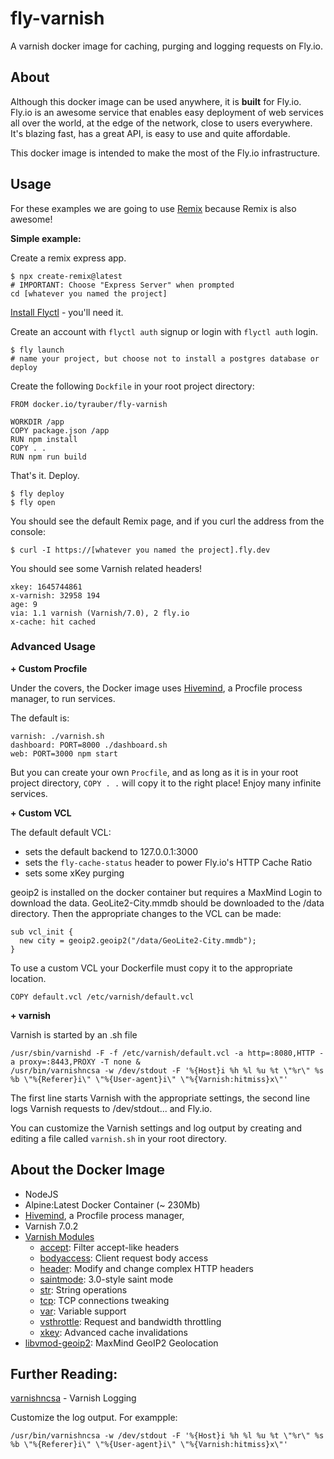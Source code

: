 # fly-varnish
A varnish docker image for caching, purging and logging requests on Fly.io.

## About

Although this docker image can be used anywhere, it is **built** for Fly.io.  Fly.io is an awesome service that enables easy deployment of web services all over the world, at the edge of the network, close to users everywhere.  It's blazing fast, has a great API, is easy to use and quite affordable.

This docker image is intended to make the most of the Fly.io infrastructure.

## Usage

For these examples we are going to use [Remix](https:///remix.run) because Remix is also awesome!

**Simple example:**

Create a remix express app.

```
$ npx create-remix@latest
# IMPORTANT: Choose "Express Server" when prompted
cd [whatever you named the project]

```

[Install Flyctl](https://fly.io/docs/getting-started/installing-flyctl/) - you'll need it.

Create an account with `flyctl auth` signup or login with `flyctl auth` login.

```
$ fly launch
# name your project, but choose not to install a postgres database or deploy

```

Create the following `Dockfile` in your root project directory:

```
FROM docker.io/tyrauber/fly-varnish

WORKDIR /app
COPY package.json /app
RUN npm install
COPY . .
RUN npm run build
```

That's it. Deploy.

```
$ fly deploy
$ fly open
```

You should see the default Remix page, and if you curl the address from the console:

```
$ curl -I https://[whatever you named the project].fly.dev
```

You should see some Varnish related headers!

```
xkey: 1645744861
x-varnish: 32958 194
age: 9
via: 1.1 varnish (Varnish/7.0), 2 fly.io
x-cache: hit cached
```

### Advanced Usage

**+ Custom Procfile**

Under the covers, the Docker image uses [Hivemind](https://github.com/DarthSim/hivemind), a Procfile process manager, to run services.

The default is:
```
varnish: ./varnish.sh
dashboard: PORT=8000 ./dashboard.sh
web: PORT=3000 npm start
```
But you can create your own `Procfile`, and as long as it is in your root project directory, `COPY . .` will copy it to the right place! Enjoy many infinite services.

**+ Custom VCL**

The default default VCL:

- sets the default backend to 127.0.0.1:3000
- sets the `fly-cache-status` header to power Fly.io's HTTP Cache Ratio
- sets some xKey purging

geoip2 is installed on the docker container but requires a MaxMind Login to download the data. GeoLite2-City.mmdb should be downloaded to the /data directory. Then the appropriate changes to the VCL can be made:

```
sub vcl_init {
  new city = geoip2.geoip2("/data/GeoLite2-City.mmdb");
}
```

To use a custom VCL your Dockerfile must copy it to the appropriate location.

```
COPY default.vcl /etc/varnish/default.vcl
```

**+ varnish**

Varnish is started by an .sh file

```
/usr/sbin/varnishd -F -f /etc/varnish/default.vcl -a http=:8080,HTTP -a proxy=:8443,PROXY -T none &
/usr/bin/varnishncsa -w /dev/stdout -F '%{Host}i %h %l %u %t \"%r\" %s %b \"%{Referer}i\" \"%{User-agent}i\" \"%{Varnish:hitmiss}x\"'
```

The first line starts Varnish with the appropriate settings, the second line logs Varnish requests to /dev/stdout... and Fly.io.

You can customize the Varnish settings and log output by creating and editing a file called `varnish.sh` in your root directory.

## About the Docker Image

  - NodeJS
  - Alpine:Latest Docker Container (~ 230Mb)
  - [Hivemind](https://github.com/DarthSim/hivemind), a Procfile process manager,
  - Varnish 7.0.2
  - [Varnish Modules](https://github.com/varnish/varnish-modules)
    + [accept](https://github.com/varnish/varnish-modules/blob/master/src/vmod_accept.vcc): Filter accept-like headers
    + [bodyaccess](https://github.com/varnish/varnish-modules/blob/master/src/vmod_bodyaccess.vcc): Client request body access
    + [header](https://github.com/varnish/varnish-modules/blob/master/src/vmod_header.vcc): Modify and change complex HTTP headers
    + [saintmode](https://github.com/varnish/varnish-modules/blob/master/src/vmod_saintmode.vcc): 3.0-style saint mode
    + [str](https://github.com/varnish/varnish-modules/blob/master/src/vmod_str.vcc): String operations
    + [tcp](https://github.com/varnish/varnish-modules/blob/master/src/vmod_tcp.vcc): TCP connections tweaking
    + [var](https://github.com/varnish/varnish-modules/blob/master/src/vmod_var.vcc): Variable support
    + [vsthrottle](https://github.com/varnish/varnish-modules/blob/master/src/vmod_vsthrottle.vcc): Request and bandwidth throttling
    + [xkey](https://github.com/varnish/varnish-modules/blob/master/src/vmod_xkey.vcc): Advanced cache invalidations
  - [libvmod-geoip2](https://github.com/fgsch/libvmod-geoip2): MaxMind GeoIP2 Geolocation
 

## Further Reading:

[varnishncsa](https://varnish-cache.org/docs/trunk/reference/varnishncsa.html) - Varnish Logging

Customize the log output. For exampple:
```
/usr/bin/varnishncsa -w /dev/stdout -F '%{Host}i %h %l %u %t \"%r\" %s %b \"%{Referer}i\" \"%{User-agent}i\" \"%{Varnish:hitmiss}x\"'
```
